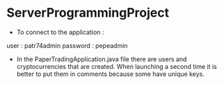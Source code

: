 # ServerProgrammingProject

- To connect to the application :

user : patr74admin
password : pepeadmin

- In the PaperTradingApplication.java file there are users and cryptocurrencies that are created.
When launching a second time it is better to put them in comments because some have unique keys.
